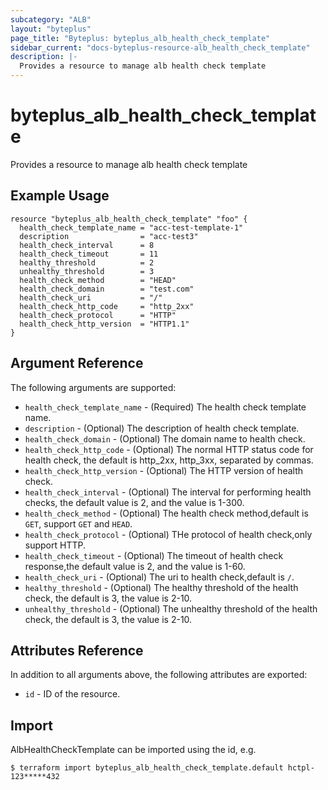 ```yaml
---
subcategory: "ALB"
layout: "byteplus"
page_title: "Byteplus: byteplus_alb_health_check_template"
sidebar_current: "docs-byteplus-resource-alb_health_check_template"
description: |-
  Provides a resource to manage alb health check template
---
```

# byteplus_alb_health_check_template
Provides a resource to manage alb health check template
## Example Usage
```hcl
resource "byteplus_alb_health_check_template" "foo" {
  health_check_template_name = "acc-test-template-1"
  description                = "acc-test3"
  health_check_interval      = 8
  health_check_timeout       = 11
  healthy_threshold          = 2
  unhealthy_threshold        = 3
  health_check_method        = "HEAD"
  health_check_domain        = "test.com"
  health_check_uri           = "/"
  health_check_http_code     = "http_2xx"
  health_check_protocol      = "HTTP"
  health_check_http_version  = "HTTP1.1"
}
```
## Argument Reference
The following arguments are supported:
* `health_check_template_name` - (Required) The health check template name.
* `description` - (Optional) The description of health check template.
* `health_check_domain` - (Optional) The domain name to health check.
* `health_check_http_code` - (Optional) The normal HTTP status code for health check, the default is http_2xx, http_3xx, separated by commas.
* `health_check_http_version` - (Optional) The HTTP version of health check.
* `health_check_interval` - (Optional) The interval for performing health checks, the default value is 2, and the value is 1-300.
* `health_check_method` - (Optional) The health check method,default is `GET`, support `GET` and `HEAD`.
* `health_check_protocol` - (Optional) THe protocol of health check,only support HTTP.
* `health_check_timeout` - (Optional) The timeout of health check response,the default value is 2, and the value is 1-60.
* `health_check_uri` - (Optional) The uri to health check,default is `/`.
* `healthy_threshold` - (Optional) The healthy threshold of the health check, the default is 3, the value is 2-10.
* `unhealthy_threshold` - (Optional) The unhealthy threshold of the health check, the default is 3, the value is 2-10.

## Attributes Reference
In addition to all arguments above, the following attributes are exported:
* `id` - ID of the resource.



## Import
AlbHealthCheckTemplate can be imported using the id, e.g.
```
$ terraform import byteplus_alb_health_check_template.default hctpl-123*****432
```

